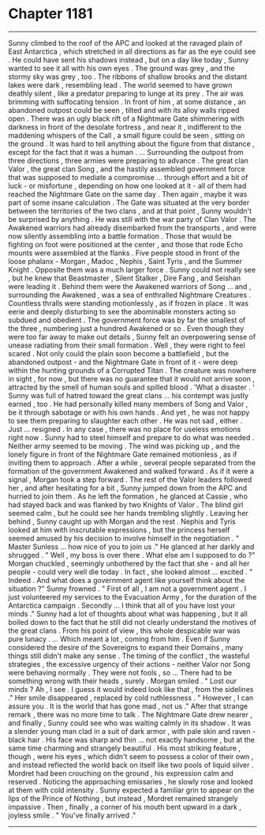 
# Chapter 1181


---

Sunny climbed to the roof of the APC and looked at the ravaged plain of East Antarctica , which stretched in all directions as far as the eye could see .
He could have sent his shadows instead , but on a day like today , Sunny wanted to see it all with his own eyes .
The ground was grey , and the stormy sky was grey , too . The ribbons of shallow brooks and the distant lakes were dark , resembling lead . The world seemed to have grown deathly silent , like a predator preparing to lunge at its prey . The air was brimming with suffocating tension .
In front of him , at some distance , an abandoned outpost could be seen , tilted and with its alloy walls ripped open . There was an ugly black rift of a Nightmare Gate shimmering with darkness in front of the desolate fortress , and near it , indifferent to the maddening whispers of the Call , a small figure could be seen , sitting on the ground .
It was hard to tell anything about the figure from that distance , except for the fact that it was a human .
... Surrounding the outpost from three directions , three armies were preparing to advance .
The great clan Valor , the great clan Song , and the hastily assembled government force that was supposed to mediate a compromise ... through effort and a bit of luck - or misfortune , depending on how one looked at it - all of them had reached the Nightmare Gate on the same day .
Then again , maybe it was part of some insane calculation . The Gate was situated at the very border between the territories of the two clans , and at that point , Sunny wouldn't be surprised by anything .
He was still with the war party of Clan Valor . The Awakened warriors had already disembarked from the transports , and were now silently assembling into a battle formation . Those that would be fighting on foot were positioned at the center , and those that rode Echo mounts were assembled at the flanks . Five people stood in front of the loose phalanx - Morgan , Madoc , Nephis , Saint Tyris , and the Summer Knight .
Opposite them was a much larger force . Sunny could not really see , but he knew that Beastmaster , Silent Stalker , Dire Fang , and Seishan were leading it . Behind them were the Awakened warriors of Song ... and , surrounding the Awakened , was a sea of enthralled Nightmare Creatures . Countless thralls were standing motionlessly , as if frozen in place .
It was eerie and deeply disturbing to see the abominable monsters acting so subdued and obedient .
The government force was by far the smallest of the three , numbering just a hundred Awakened or so . Even though they were too far away to make out details , Sunny felt an overpowering sense of unease radiating from their small formation .
Well , they were right to feel scared .
Not only could the plain soon become a battlefield , but the abandoned outpost - and the Nightmare Gate in front of it - were deep within the hunting grounds of a Corrupted Titan . The creature was nowhere in sight , for now , but there was no guarantee that it would not arrive soon , attracted by the smell of human souls and spilled blood .
'What a disaster . '
Sunny was full of hatred toward the great clans ... his contempt was justly earned , too . He had personally killed many members of Song and Valor , be it through sabotage or with his own hands . And yet , he was not happy to see them preparing to slaughter each other .
He was not sad , either . Just ... resigned .
In any case , there was no place for useless emotions right now . Sunny had to steel himself and prepare to do what was needed .
Neither army seemed to be moving . The wind was picking up , and the lonely figure in front of the Nightmare Gate remained motionless , as if inviting them to approach .
After a while , several people separated from the formation of the government Awakened and walked forward . As if it were a signal , Morgan took a step forward . The rest of the Valor leaders followed her , and after hesitating for a bit , Sunny jumped down from the APC and hurried to join them .
As he left the formation , he glanced at Cassie , who had stayed back and was flanked by two Knights of Valor . The blind girl seemed calm , but he could see her hands trembling slightly .
Leaving her behind , Sunny caught up with Morgan and the rest . Nephis and Tyris looked at him with inscrutable expressions , but the princess herself seemed amused by his decision to involve himself in the negotiation .
" Master Sunless ... how nice of you to join us ."
He glanced at her darkly and shrugged .
" Well , my boss is over there . What else am I supposed to do ?"
Morgan chuckled , seemingly unbothered by the fact that she - and all her people - could very well die today .
In fact , she looked almost ... excited .
" Indeed . And what does a government agent like yourself think about the situation ?"
Sunny frowned .
" First of all , I am not a government agent . I just volunteered my services to the Evacuation Army , for the duration of the Antarctica campaign . Secondly ... I think that all of you have lost your minds ."
Sunny had a lot of thoughts about what was happening , but it all boiled down to the fact that he still did not clearly understand the motives of the great clans . From his point of view , this whole despicable war was pure lunacy .
... Which meant a lot , coming from him .
Even if Sunny considered the desire of the Sovereigns to expand their Domains , many things still didn't make any sense . The timing of the conflict , the wasteful strategies , the excessive urgency of their actions - neither Valor nor Song were behaving normally . They were not fools , so ...
There had to be something wrong with their heads , surely .
Morgan smiled .
" Lost our minds ? Ah , I see . I guess it would indeed look like that , from the sidelines ."
Her smile disappeared , replaced by cold ruthlessness .
" However , I can assure you . It is the world that has gone mad , not us ."
After that strange remark , there was no more time to talk .
The Nightmare Gate drew nearer , and finally , Sunny could see who was waiting calmly in its shadow .
It was a slender young man clad in a suit of dark armor , with pale skin and raven - black hair . His face was sharp and thin ... not exactly handsome , but at the same time charming and strangely beautiful .
His most striking feature , though , were his eyes , which didn't seem to possess a color of their own , and instead reflected the world back on itself like two pools of liquid silver .
Mordret had been crouching on the ground , his expression calm and reserved . Noticing the approaching emissaries , he slowly rose and looked at them with cold intensity .
Sunny expected a familiar grin to appear on the lips of the Prince of Nothing , but instead , Mordret remained strangely impassive .
Then , finally , a corner of his mouth bent upward in a dark , joyless smile .
" You've finally arrived ."

---

